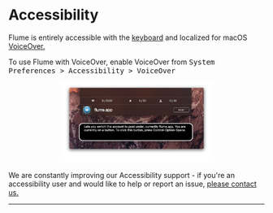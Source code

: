 # Accessibility

Flume is entirely accessible with the [keyboard](/misc/keyboard-shortcuts.md) and localized for macOS [VoiceOver.](https://www.apple.com/accessibility/mac/vision/)

To use Flume with VoiceOver, enable VoiceOver from <kbd>System Preferences > Accessibility > VoiceOver</kbd>

<p style="text-align: center; margin-top: 1em;"><img src="/home/assets/voiceover.png" width="60%" height="60%" /></p>

We are constantly improving our Accessibility support - if you're an accessibility user and would like to help or report an issue, [please contact us.](http://support.flumeapp.com/customer/en/portal/articles/2550592-how-can-i-contact-support-)

------